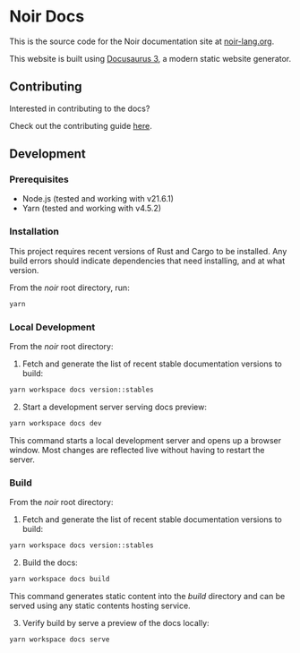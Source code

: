 # Noir Docs

This is the source code for the Noir documentation site at [noir-lang.org](https://noir-lang.org).

This website is built using [Docusaurus 3](https://docusaurus.io/), a modern static website
generator.

## Contributing

Interested in contributing to the docs?

Check out the contributing guide [here](../CONTRIBUTING.md).

## Development

### Prerequisites

- Node.js (tested and working with v21.6.1)
- Yarn (tested and working with v4.5.2)

### Installation

This project requires recent versions of Rust and Cargo to be installed.
Any build errors should indicate dependencies that need installing, and at what version.

From the _noir_ root directory, run:

```sh
yarn
```

### Local Development

From the _noir_ root directory:

1. Fetch and generate the list of recent stable documentation versions to build:

```sh
yarn workspace docs version::stables
```

2. Start a development server serving docs preview:

```sh
yarn workspace docs dev
```

This command starts a local development server and opens up a browser window. Most changes are
reflected live without having to restart the server.

### Build

From the _noir_ root directory:

1. Fetch and generate the list of recent stable documentation versions to build:

```sh
yarn workspace docs version::stables
```

2. Build the docs:

```sh
yarn workspace docs build
```

This command generates static content into the _build_ directory and can be served using any static
contents hosting service.

3. Verify build by serve a preview of the docs locally:

```sh
yarn workspace docs serve
```
